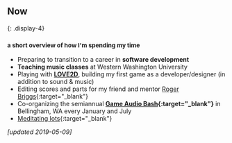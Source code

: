 ## Now
{: .display-4}
### <small>a short overview of how I'm spending my time</small>

- Preparing to transition to a career in **software development**
- **Teaching music classes** at Western Washington University
- Playing with **[LOVE2D](https://love2d.org)**, building my first game as a developer/designer (in addition to sound & music)
- Editing scores and parts for my friend and mentor [Roger Briggs](rogerbriggs.com){:target="_blank"}
- Co-organizing the semiannual **[Game Audio Bash](http://eepurl.com/cAOEzH){:target="_blank"}** in Bellingham, WA every January and July
- [Meditating lots](https://www.goodreads.com/book/show/25942786-the-mind-illuminated){:target="_blank"}

*[updated 2019-05-09]*

